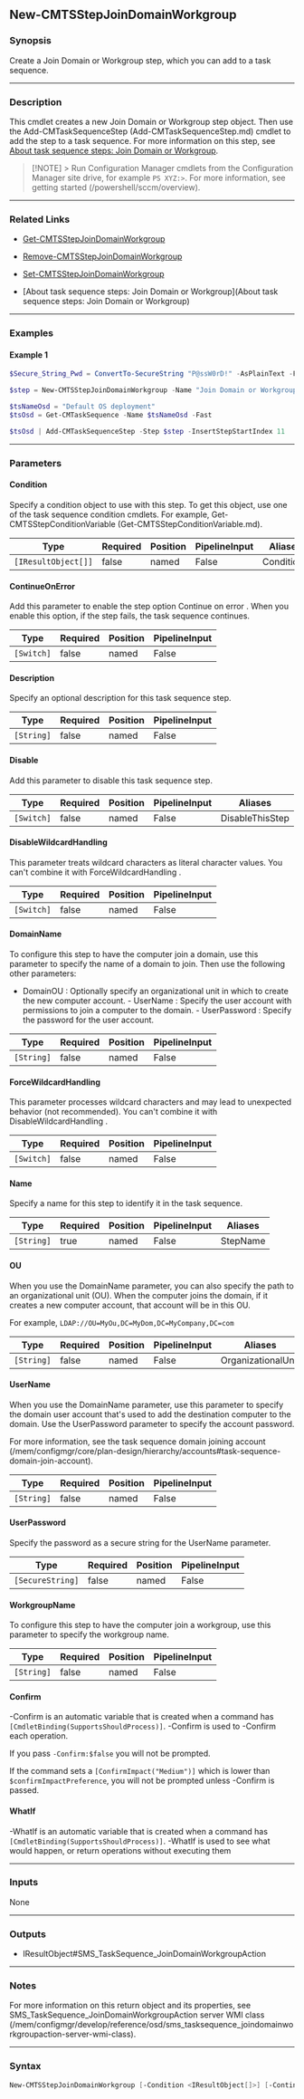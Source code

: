 New-CMTSStepJoinDomainWorkgroup
-------------------------------




### Synopsis
Create a Join Domain or Workgroup step, which you can add to a task sequence.



---


### Description

This cmdlet creates a new Join Domain or Workgroup step object. Then use the Add-CMTaskSequenceStep (Add-CMTaskSequenceStep.md) cmdlet to add the step to a task sequence. For more information on this step, see [About task sequence steps: Join Domain or Workgroup](/mem/configmgr/osd/understand/task-sequence-steps#BKMK_JoinDomainorWorkgroup).



> [!NOTE] > Run Configuration Manager cmdlets from the Configuration Manager site drive, for example `PS XYZ:>`. For more information, see getting started (/powershell/sccm/overview).



---


### Related Links
* [Get-CMTSStepJoinDomainWorkgroup](Get-CMTSStepJoinDomainWorkgroup)



* [Remove-CMTSStepJoinDomainWorkgroup](Remove-CMTSStepJoinDomainWorkgroup)



* [Set-CMTSStepJoinDomainWorkgroup](Set-CMTSStepJoinDomainWorkgroup)



* [About task sequence steps: Join Domain or Workgroup](About task sequence steps: Join Domain or Workgroup)





---


### Examples
#### Example 1
```PowerShell
$Secure_String_Pwd = ConvertTo-SecureString "P@ssW0rD!" -AsPlainText -Force

$step = New-CMTSStepJoinDomainWorkgroup -Name "Join Domain or Workgroup" -DomainName "na.corp.contoso.com" -OU "LDAP://OU=Ops,OU=ITS,DC=na,DC=corp,DC=contoso,DC=com" -UserName "contoso\_cmosdjoin" -UserPassword $Secure_String_Pwd

$tsNameOsd = "Default OS deployment"
$tsOsd = Get-CMTaskSequence -Name $tsNameOsd -Fast

$tsOsd | Add-CMTaskSequenceStep -Step $step -InsertStepStartIndex 11
```



---


### Parameters
#### **Condition**

Specify a condition object to use with this step. To get this object, use one of the task sequence condition cmdlets. For example, Get-CMTSStepConditionVariable (Get-CMTSStepConditionVariable.md).






|Type               |Required|Position|PipelineInput|Aliases   |
|-------------------|--------|--------|-------------|----------|
|`[IResultObject[]]`|false   |named   |False        |Conditions|



#### **ContinueOnError**

Add this parameter to enable the step option Continue on error . When you enable this option, if the step fails, the task sequence continues.






|Type      |Required|Position|PipelineInput|
|----------|--------|--------|-------------|
|`[Switch]`|false   |named   |False        |



#### **Description**

Specify an optional description for this task sequence step.






|Type      |Required|Position|PipelineInput|
|----------|--------|--------|-------------|
|`[String]`|false   |named   |False        |



#### **Disable**

Add this parameter to disable this task sequence step.






|Type      |Required|Position|PipelineInput|Aliases        |
|----------|--------|--------|-------------|---------------|
|`[Switch]`|false   |named   |False        |DisableThisStep|



#### **DisableWildcardHandling**

This parameter treats wildcard characters as literal character values. You can't combine it with ForceWildcardHandling .






|Type      |Required|Position|PipelineInput|
|----------|--------|--------|-------------|
|`[Switch]`|false   |named   |False        |



#### **DomainName**

To configure this step to have the computer join a domain, use this parameter to specify the name of a domain to join. Then use the following other parameters:


* DomainOU : Optionally specify an organizational unit in which to create the new computer account. - UserName : Specify the user account with permissions to join a computer to the domain. - UserPassword : Specify the password for the user account.






|Type      |Required|Position|PipelineInput|
|----------|--------|--------|-------------|
|`[String]`|false   |named   |False        |



#### **ForceWildcardHandling**

This parameter processes wildcard characters and may lead to unexpected behavior (not recommended). You can't combine it with DisableWildcardHandling .






|Type      |Required|Position|PipelineInput|
|----------|--------|--------|-------------|
|`[Switch]`|false   |named   |False        |



#### **Name**

Specify a name for this step to identify it in the task sequence.






|Type      |Required|Position|PipelineInput|Aliases |
|----------|--------|--------|-------------|--------|
|`[String]`|true    |named   |False        |StepName|



#### **OU**

When you use the DomainName parameter, you can also specify the path to an organizational unit (OU). When the computer joins the domain, if it creates a new computer account, that account will be in this OU.


For example, `LDAP://OU=MyOu,DC=MyDom,DC=MyCompany,DC=com`






|Type      |Required|Position|PipelineInput|Aliases           |
|----------|--------|--------|-------------|------------------|
|`[String]`|false   |named   |False        |OrganizationalUnit|



#### **UserName**

When you use the DomainName parameter, use this parameter to specify the domain user account that's used to add the destination computer to the domain. Use the UserPassword parameter to specify the account password.


For more information, see the task sequence domain joining account (/mem/configmgr/core/plan-design/hierarchy/accounts#task-sequence-domain-join-account).






|Type      |Required|Position|PipelineInput|
|----------|--------|--------|-------------|
|`[String]`|false   |named   |False        |



#### **UserPassword**

Specify the password as a secure string for the UserName parameter.






|Type            |Required|Position|PipelineInput|
|----------------|--------|--------|-------------|
|`[SecureString]`|false   |named   |False        |



#### **WorkgroupName**

To configure this step to have the computer join a workgroup, use this parameter to specify the workgroup name.






|Type      |Required|Position|PipelineInput|
|----------|--------|--------|-------------|
|`[String]`|false   |named   |False        |



#### **Confirm**
-Confirm is an automatic variable that is created when a command has ```[CmdletBinding(SupportsShouldProcess)]```.
-Confirm is used to -Confirm each operation.

If you pass ```-Confirm:$false``` you will not be prompted.


If the command sets a ```[ConfirmImpact("Medium")]``` which is lower than ```$confirmImpactPreference```, you will not be prompted unless -Confirm is passed.

#### **WhatIf**
-WhatIf is an automatic variable that is created when a command has ```[CmdletBinding(SupportsShouldProcess)]```.
-WhatIf is used to see what would happen, or return operations without executing them


---


### Inputs
None





---


### Outputs
* IResultObject#SMS_TaskSequence_JoinDomainWorkgroupAction






---


### Notes
For more information on this return object and its properties, see SMS_TaskSequence_JoinDomainWorkgroupAction server WMI class (/mem/configmgr/develop/reference/osd/sms_tasksequence_joindomainworkgroupaction-server-wmi-class).



---


### Syntax
```PowerShell
New-CMTSStepJoinDomainWorkgroup [-Condition <IResultObject[]>] [-ContinueOnError] [-Description <String>] [-Disable] [-DisableWildcardHandling] [-DomainName <String>] [-ForceWildcardHandling] -Name <String> [-OU <String>] [-UserName <String>] [-UserPassword <SecureString>] [-WorkgroupName <String>] [-Confirm] [-WhatIf] [<CommonParameters>]
```
